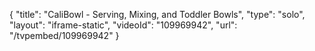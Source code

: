 {
    "title": "CaliBowl - Serving, Mixing, and Toddler Bowls",
    "type": "solo",
    "layout": "iframe-static",
    "videoId": "109969942",
    "url": "\/tvpembed\/109969942"
}
